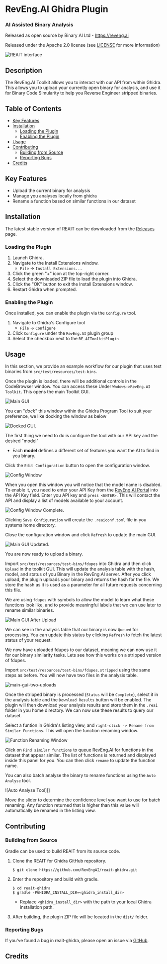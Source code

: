 # RevEng.AI Ghidra Plugin

### AI Assisted Binary Analysis

Released as open source by Binary AI Ltd - https://reveng.ai

Released under the Apache 2.0 license (see [LICENSE](LICENSE) for more information)

![REAIT interface](screenshots/reait-interface.png)

## Description

The RevEng.AI Toolkit allows you to interact with our API from within Ghidra. This allows you to upload your currently open binary for analysis, and use it for Binary Code Simularity to help you Reverse Engineer stripped binaries.

## Table of Contents

- [Key Features](#key-features)
- [Installation](#installation)
  - [Loading the Plugin](#loading-the-plugin)
  - [Enabling the Plugin](#enabling-the-plugin)
- [Usage](#usage)
- [Contributing](#contributing)
  - [Building from Source](#building-from-source)
  - [Reporting Bugs](#reporting-bugs)
- [Credits](#credits)

## Key Features

* Upload the current binary for analysis
* Manage you analyses locally from ghidra
* Rename a function based on similar functions in our dataset

## Installation

The latest stable version of REAIT can be downloaded from the [Releases](https://github.com/revengai/reait-ghidra/releases/latest) page.

### Loading the Plugin

1. Launch Ghidra.
2. Navigate to the Install Extensions window.
   * `File` -> `Install Extensions...`
3. Click the green "+" icon at the top-right corner.
4. Select the downloaded ZIP file to load the plugin into Ghidra.
5. Click the "OK" button to exit the Install Extensions window.
6. Restart Ghidra when prompted.

### Enabling the Plugin

Once installed, you can enable the plugin via the `Configure` tool.

1. Navigate to Ghidra's Configure tool
   - `File` -> `Configure`
2. Click `Configure` under the `RevEng.AI` plugin group
3. Select the checkbox next to the `RE_AIToolkitPlugin`

## Usage

In this section, we provide an example workflow for our plugin that uses test binaries from `src/test/resources/test-bins`.

Once the plugin is loaded, there will be additional controls in the CodeBrowser window.
You can access these Under `Wndows->RevEng.AI Toolkit`.
This opens the main Toolkit GUI.

![Main GUI](screenshots/main-gui-fresh.png)

You can "_dock_" this window within the Ghidra Program Tool to suit your preference, we like docking the window as below

![Docked GUI](screenshots/main-gui-docked.png).

The first thing we need to do is configure the tool with our API key and the desired "model"
- Each **model** defines a different set of features you want the AI to find in you binary.

Click the `Edit Configuration` button to open the configuration window.

![Config Window](screenshots/config-gui-empty.png)

When you open this window you will notice that the model name is disabled. To enable it, you need to enter your API Key from the [RevEng.AI Portal](https://portal.reveng.ai/settings) into the API Key field. Enter you API key and `press <ENTER>`. This will contact the API and display a list of models available to your account.

![Config Window Complete](screenshots/config-gui-set.png).

Clicking `Save Configuration` will create the `.reaiconf.toml` file in you systems home directory.

Close the configuration window and click `Refresh` to update the main GUI.

![Main GUI Updated](screenshots/main-gui-updated.png).

You are now ready to upload a binary.

Import `src/test/resources/test-bins/fdupes` into Ghidra and then click `Upload` in the toolkit GUI. This will update the analysis table with the hash, model, and status of you Binary in the RevEng.AI server. After you click upload, the plugin uploads your binary and returns the hash for the file. We store the hash as it is used as a parameter for all future requests concerning this file.

We are using `fdupes` with symbols to allow the model to learn what these functions look like, and to provide meaningful labels that we can use later to rename similar binaries.

![Main GUI After Upload](screenshots/main-gui-binary-upload.png)

We can see in the analysis table that our binary is now `Queued` for processing. You can update this status by clicking `Refresh` to fetch the latest status of your request.

We now have uploaded fdupes to our dataset, meaning we can now use it for our binary similarity tasks. Lets see how this works on a stripped version of fdupes.

Import `src/test/resources/test-bins/fdupes.stripped` using the same steps as before. You will now have two files in the analysis table.

![main-gui-two-uploads](screenshots/main-gui-two-uploads.png)

Once the stripped binary is processed (`Status` will be `Complete`), select it in the analysis table and the `Download Results` button will be enabled. The plugin will then download your analysis results and store them in the `.reai` folder in you home directory. We can now use these results to query our dataset.

Select a funtion in Ghidra's listing view, and `right-click -> Rename from Similar Functions`. This will open the function renaming window.

![Function Renaming Window]()

Click on `Find similar functions` to queue RevEng.AI for functions in the dataset that appear similar. The list of functions is returned and displayed inside this panel for you.
You can then click `rename` to update the function name.

You can also batch analyse the binary to rename functions using the `Auto Analyse` tool.

![Auto Analyse Tool][]

Move the slider to determine the confidence level you want to use for batch renaming. Any function returned that is higher than this value will automatically be renamed in the listing view.

## Contributing

### Building from Source

Gradle can be used to build REAIT from its source code.

1. Clone the REAIT for Ghidra GitHub repository.
   ```
   $ git clone https://github.com/RevEngAI/reait-ghidra.git
   ```

2. Enter the repository and build with gradle.
   ```
   $ cd reait-ghidra
   $ gradle -PGHIDRA_INSTALL_DIR=<ghidra_install_dir>
   ```
   * Replace `<ghidra_install_dir>` with the path to your local Ghidra installation path.

3. After building, the plugin ZIP file will be located in the `dist/` folder.

### Reporting Bugs

If you've found a bug in reait-ghidra, please open an issue via [GitHub](https://github.com/RevEngAi/reait-ghidra/issues/new/choose).

## Credits
